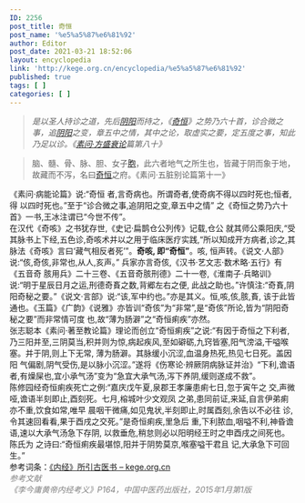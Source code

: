 ```yaml
---
ID: 2256
post_title: 奇恒
post_name: '%e5%a5%87%e6%81%92'
author: Editor
post_date: 2021-03-21 18:52:06
layout: encyclopedia
link: 'http://kege.org.cn/encyclopedia/%e5%a5%87%e6%81%92'
published: true
tags: [ ]
categories: [ ]
---
```

<blockquote>
<div><em>是以圣人持诊之道，先后<a class="encyclopedia tooltipstered" href="http://kege.org.cn/encyclopedia/%e9%98%b4%e9%98%b3" target="_self" rel="noopener">阴阳</a>而持之，《<a class="encyclopedia tooltipstered" href="http://kege.org.cn/encyclopedia/%e5%a5%87%e6%81%92" target="_self" rel="noopener">奇恒</a>》之势乃六十首，诊合微之事，追<a class="encyclopedia tooltipstered" href="http://kege.org.cn/encyclopedia/%e9%98%b4%e9%98%b3" target="_self" rel="noopener">阴阳</a>之变，章五中之情，其中之论，取虚实之要，定五度之事，知此乃足以诊。《<a class="encyclopedia tooltipstered" href="http://kege.org.cn/encyclopedia/728" target="_self" rel="noopener">素问·方盛衰论</a>篇第八十》</em></div></blockquote>
<div></div>
<blockquote>
<div>脑、髓、骨、脉、胆、女子<a class="encyclopedia tooltipstered" href="http://kege.org.cn/encyclopedia/%e8%83%9e" target="_self" rel="noopener">胞</a>，此六者地气之所生也，皆藏于阴而象于地，故藏而不泻，名曰<a class="encyclopedia tooltipstered" href="http://kege.org.cn/encyclopedia/%e5%a5%87%e6%81%92" target="_self" rel="noopener">奇恒</a>之府。《素问·五脏别论篇第十一》</div></blockquote>
<div></div>
<div>《素问·病能论篇》说:“奇恒 者,言奇病也。所谓奇者,使奇病不得以四时死也;恒者,得 以四时死也。”至于“诊合微之事,追阴阳之变,章五中之情” 之《奇恒之势乃六十首》一书,王冰注谓已“今世不传”。</div>
<div></div>
<div>在汉代《奇咳》之书犹存世,《史记·扁鹊仓公列传》记载,仓公 就其师公乘阳庆,“受其脉书上下经,五色诊,奇咳术并以之用于临床医疗实践,“所以知成开方病者,诊之,其脉法《奇咳》言曰‘藏气相反者死’”。<strong>奇咳, 即“奇恒”</strong>。咳, 恒声转。《说文·人部》说:“侅,奇侅,非常也,从人,亥声。” 兵家亦言奇侅,《汉书·艺文志·数术略·五行》有《五音奇 胲用兵》二十三卷、《五音奇胲刑德》二十一卷,《淮南子·兵略训》说:“明于星辰日月之运,刑德奇賌之数,背郷左右之便, 此战之助也。”许慎注:“奇賌,阴阳奇秘之要。”《说文·言部》说:“该,军中约也。”亦是其义。恒,咳,侅,胲,賌, 该于此皆通也。《玉篇》《广韵》《说雅》亦皆训“奇侅”为“非常”,是“奇侅”所论,皆为“阴阳奇秘之要”而非常情可度 也,故“薄为肠澼”之“奇恒痢疾”亦然。</div>
<div></div>
<div>张志聪本《素问·著至教论篇》理论而创立“奇恒痢疾”之说:“有因于奇恒之下利者,乃三阳并至,三阴莫当,积并则为惊,病起疾风,至如礔砺,九窍皆塞,阳气滂溢,干嗌喉塞。并于阴,则上下无常, 薄为肠澼。其脉缓小沉涩,血温身热死,热见七日死。盖因阳 气偏剧,阴气受伤,是以脉小沉涩。”遂将《伤寒论·辨厥阴病脉证并治》“下利,谵语者,有燥屎也,宜小承气汤”变为“急宜大承气汤,泻下养阴,缓则遂成不救”。</div>
<div></div>
<div>陈修园经奇恒痢疾死亡之例:“嘉庆戊午夏,泉郡王孝廉患痢七日,忽于寅午之 交,声微哑,谵语半刻即止,酉刻死。七月,榕城叶少文观凤 之弟,患同前证,来延,自言伊弟痢亦不重,饮食如常,唯早 晨咽干微痛,如见鬼状,半刻即止,时属酉刻,余告以不必往 诊,令其速回看看,果于酉戌之交死。”是奇恒痢疾,里急后 重,下利脓血,咽嗌不利,神昏谵语,速以大承气汤急下存阴, 以救垂危,稍怠则必以阳明经王时之申酉戌之间死也。陈氏为 之诗曰:“奇恒痢疾最堪惊,阳并于阴势莫京,喉塞嗌干君且 记,大承急下可回生。”</div>
<div></div>
<div>参考词条：<a href="http://kege.org.cn/encyclopedia/%e3%80%8a%e5%86%85%e7%bb%8f%e3%80%8b%e6%89%80%e5%bc%95%e5%8f%a4%e5%8c%bb%e4%b9%a6">《内经》所引古医书 – kege.org.cn</a></div>
<div></div>
<div><span style="color: #808080;"><em>参考文献</em></span></div>
<div><span style="color: #808080;"><em>《李今庸黄帝内经考义》P164，中国中医药出版社，2015年1月第1版</em></span></div>